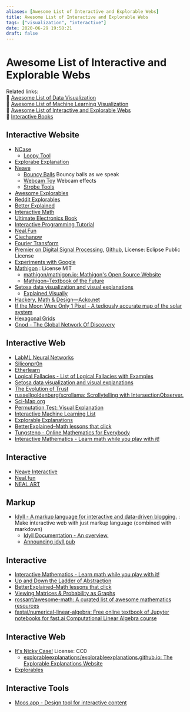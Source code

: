 ```yaml
---
aliases: [Awesome List of Interactive and Explorable Webs]
title: Awesome List of Interactive and Explorable Webs
tags: ["visualization", "interactive"]
date: 2020-06-29 19:58:21
draft: false
---
```


# Awesome List of Interactive and Explorable Webs

Related links:  
🔗 [Awesome List of Data Visualization](/note/data-visualization)  
🔗 [Awesome List of Machine Learning Visualization](ml-visualization.md)  
🔗 [Awesome List of Interactive and Explorable Webs](interactive-explorable-web.md)  
🔗 [Interactive Books](/book/interactive-book)  

## Interactive Website

- [NCase](https://ncase.me/)
  - [Loopy Tool](https://ncase.me/loopy/)
- [Explorabe Explanation](https://explorabl.es/)
- [Neave](https://neave.com/)
    - [Bouncy Balls](https://bouncyballs.org/) Bouncy balls as we speak
    - [Webcam Toy](https://webcamtoy.com/) Webcam effects
    - [Strobe Tools](https://strobe.cool/)
- [Awesome Explorables](https://github.com/sp4ke/awesome-explorables)
- [Reddit Explorables](https://www.reddit.com/r/explorables/)
- [Better Explained](https://betterexplained.com/)
- [Interactive Math](https://www.intmath.com/)
- [Ultimate Electronics Book](https://ultimateelectronicsbook.com/)
- [Interactive Programming Tutorial](https://nbasic.net/apps/tutorial_learn.html)
- [Neal.Fun](https://neal.fun/)
- [Ciechanow](https://ciechanow.ski/)
- [Fourier Transform](https://www.jezzamon.com/fourier/index.html)
- [Premier on Digital Signal Processing](https://jackschaedler.github.io/circles-sines-signals/index.html), [Github](https://github.com/jackschaedler/circles-sines-signals), License: Eclipse Public License
- [Experiments with Google](https://experiments.withgoogle.com/collection/chrome)
- [Mathigon](https://github.com/mathigon) : License MIT
    - [mathigon/mathigon.io: Mathigon's Open Source Website](https://github.com/mathigon/mathigon.io)
    - [Mathigon–Textbook of the Future](https://mathigon.org/)
- [Setosa data visualization and visual explanations](https://setosa.io/#/)
    - [Explained Visually](https://setosa.io/ev/)
- [Hackery, Math & Design—Acko.net](https://acko.net/)
- [If the Moon Were Only 1 Pixel - A tediously accurate map of the solar system](https://joshworth.com/dev/pixelspace/pixelspace_solarsystem.html)
- [Hexagonal Grids](https://www.redblobgames.com/grids/hexagons/)
- [Gnod - The Global Network Of Discovery](https://www.gnod.com/)

## Interactive Web

- [LabML Neural Networks](https://nn.labml.ai/)
- [Siliconpr0n](https://siliconpr0n.org/)
- [Etherlearn](https://etherlearn.cryptizens.io/#/home)
- [Logical Fallacies - List of Logical Fallacies with Examples](https://www.logicalfallacies.org/)
- [Setosa data visualization and visual explanations](https://setosa.io/#/)
- [The Evolution of Trust](https://ncase.me/trust/)
- [russellgoldenberg/scrollama: Scrollytelling with IntersectionObserver.](https://github.com/russellgoldenberg/scrollama)
- [Sci-Map.org](https://sci-map.org/)
- [Permutation Test: Visual Explanation](https://www.jwilber.me/permutationtest/)
- [Interactive Machine Learning List](https://p.migdal.pl/interactive-machine-learning-list/)
- [Explorable Explanations](https://explorabl.es/)
- [BetterExplained–Math lessons that click](https://betterexplained.com/)
- [Tungsteno - Online Mathematics for Everybody](https://www.tungsteno.io/)
- [Interactive Mathematics - Learn math while you play with it!](https://www.intmath.com/)

## Interactive

- [Neave Interactive](https://neave.com/)
- [Neal.fun](https://neal.fun/)
- [NEAL.ART](https://neal.art/)

## Markup

- [Idyll - A markup language for interactive and data-driven blogging.](https://idyll-lang.org/) : Make interactive web with just markup language (combined with markdown)
    - [Idyll Documentation - An overview.](https://idyll-lang.org/docs)
    - [Announcing idyll.pub](https://idyll.pub/post/announcing-idyll-pub-0a3eff0661df3446a915700d/)

## Interactive

- [Interactive Mathematics - Learn math while you play with it!](https://www.intmath.com/)
- [Up and Down the Ladder of Abstraction](http://worrydream.com/LadderOfAbstraction/)
- [BetterExplained–Math lessons that click](https://betterexplained.com/)
- [Viewing Matrices & Probability as Graphs](https://www.math3ma.com/blog/matrices-probability-graphs)
- [rossant/awesome-math: A curated list of awesome mathematics resources](https://github.com/rossant/awesome-math)
- [fastai/numerical-linear-algebra: Free online textbook of Jupyter notebooks for fast.ai Computational Linear Algebra course](https://github.com/fastai/numerical-linear-algebra)

## Interactive Web

- [It's Nicky Case!](https://ncase.me/) License: CC0
    - [explorableexplanations/explorableexplanations.github.io: The Explorable Explanations Website](https://github.com/explorableexplanations/explorableexplanations.github.io#explorable-explanations)
- [Explorables](https://www.reddit.com/r/explorables/)

## Interactive Tools

- [Moos.app - Design tool for interactive content](https://moos.app/)

